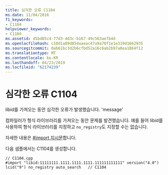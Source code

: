 ```yaml
---
title: 심각한 오류 C1104
ms.date: 11/04/2016
f1_keywords:
- C1104
helpviewer_keywords:
- C1104
ms.assetid: 45bd85c4-77d3-4d3c-b167-49c563aefb4d
ms.openlocfilehash: c10d1a89d854aaeac47a9a70f1e1e319d1662935
ms.sourcegitcommit: 0ab61bc3d2b6cfbd52a16c6ab2b97a8ea1864f12
ms.translationtype: MT
ms.contentlocale: ko-KR
ms.lasthandoff: 04/23/2019
ms.locfileid: "62174239"
---
```

# <a name="fatal-error-c1104"></a>심각한 오류 C1104

libid를 가져오는 동안 심각한 오류가 발생했습니다. 'message'

컴파일러가 형식 라이브러리를 가져오는 동안 문제를 발견했습니다.  예를 들어 libid를 사용하여 형식 라이브러리를 지정하고 `no_registry`도 지정할 수는 없습니다.

자세한 내용은 [#import 지시문](../../preprocessor/hash-import-directive-cpp.md)합니다.

다음 샘플에서는 C1104를 생성합니다.

```
// C1104.cpp
#import "libid:11111111.1111.1111.1111.111111111111" version("4.0") lcid("9") no_registry auto_search   // C1104
```